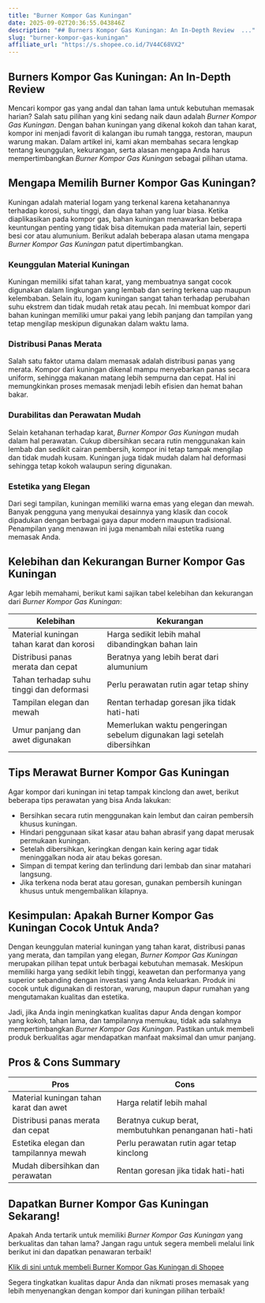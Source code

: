 ```yaml
---
title: "Burner Kompor Gas Kuningan"
date: 2025-09-02T20:36:55.043846Z
description: "## Burners Kompor Gas Kuningan: An In-Depth Review  ..."
slug: "burner-kompor-gas-kuningan"
affiliate_url: "https://s.shopee.co.id/7V44C68VX2"
---
```

## Burners Kompor Gas Kuningan: An In-Depth Review  

Mencari kompor gas yang andal dan tahan lama untuk kebutuhan memasak harian? Salah satu pilihan yang kini sedang naik daun adalah *Burner Kompor Gas Kuningan*. Dengan bahan kuningan yang dikenal kokoh dan tahan karat, kompor ini menjadi favorit di kalangan ibu rumah tangga, restoran, maupun warung makan. Dalam artikel ini, kami akan membahas secara lengkap tentang keunggulan, kekurangan, serta alasan mengapa Anda harus mempertimbangkan *Burner Kompor Gas Kuningan* sebagai pilihan utama.  

## Mengapa Memilih Burner Kompor Gas Kuningan?  

Kuningan adalah material logam yang terkenal karena ketahanannya terhadap korosi, suhu tinggi, dan daya tahan yang luar biasa. Ketika diaplikasikan pada kompor gas, bahan kuningan menawarkan beberapa keuntungan penting yang tidak bisa ditemukan pada material lain, seperti besi cor atau alumunium. Berikut adalah beberapa alasan utama mengapa *Burner Kompor Gas Kuningan* patut dipertimbangkan.  

### Keunggulan Material Kuningan  

Kuningan memiliki sifat tahan karat, yang membuatnya sangat cocok digunakan dalam lingkungan yang lembab dan sering terkena uap maupun kelembaban. Selain itu, logam kuningan sangat tahan terhadap perubahan suhu ekstrem dan tidak mudah retak atau pecah. Ini membuat kompor dari bahan kuningan memiliki umur pakai yang lebih panjang dan tampilan yang tetap mengilap meskipun digunakan dalam waktu lama.  

### Distribusi Panas Merata  

Salah satu faktor utama dalam memasak adalah distribusi panas yang merata. Kompor dari kuningan dikenal mampu menyebarkan panas secara uniform, sehingga makanan matang lebih sempurna dan cepat. Hal ini memungkinkan proses memasak menjadi lebih efisien dan hemat bahan bakar.  

### Durabilitas dan Perawatan Mudah  

Selain ketahanan terhadap karat, *Burner Kompor Gas Kuningan* mudah dalam hal perawatan. Cukup dibersihkan secara rutin menggunakan kain lembab dan sedikit cairan pembersih, kompor ini tetap tampak mengilap dan tidak mudah kusam. Kuningan juga tidak mudah dalam hal deformasi sehingga tetap kokoh walaupun sering digunakan.  

### Estetika yang Elegan  

Dari segi tampilan, kuningan memiliki warna emas yang elegan dan mewah. Banyak pengguna yang menyukai desainnya yang klasik dan cocok dipadukan dengan berbagai gaya dapur modern maupun tradisional. Penampilan yang menawan ini juga menambah nilai estetika ruang memasak Anda.  

## Kelebihan dan Kekurangan Burner Kompor Gas Kuningan  

Agar lebih memahami, berikut kami sajikan tabel kelebihan dan kekurangan dari *Burner Kompor Gas Kuningan*:  

| Kelebihan                         | Kekurangan                                |  
|-----------------------------------|-------------------------------------------|  
| Material kuningan tahan karat dan korosi | Harga sedikit lebih mahal dibandingkan bahan lain |  
| Distribusi panas merata dan cepat | Beratnya yang lebih berat dari alumunium |  
| Tahan terhadap suhu tinggi dan deformasi | Perlu perawatan rutin agar tetap shiny |  
| Tampilan elegan dan mewah        | Rentan terhadap goresan jika tidak hati-hati |  
| Umur panjang dan awet digunakan  | Memerlukan waktu pengeringan sebelum digunakan lagi setelah dibersihkan |  

## Tips Merawat Burner Kompor Gas Kuningan  

Agar kompor dari kuningan ini tetap tampak kinclong dan awet, berikut beberapa tips perawatan yang bisa Anda lakukan:  

- Bersihkan secara rutin menggunakan kain lembut dan cairan pembersih khusus kuningan.  
- Hindari penggunaan sikat kasar atau bahan abrasif yang dapat merusak permukaan kuningan.  
- Setelah dibersihkan, keringkan dengan kain kering agar tidak meninggalkan noda air atau bekas goresan.  
- Simpan di tempat kering dan terlindung dari lembab dan sinar matahari langsung.  
- Jika terkena noda berat atau goresan, gunakan pembersih kuningan khusus untuk mengembalikan kilapnya.  

## Kesimpulan: Apakah Burner Kompor Gas Kuningan Cocok Untuk Anda?  

Dengan keunggulan material kuningan yang tahan karat, distribusi panas yang merata, dan tampilan yang elegan, *Burner Kompor Gas Kuningan* merupakan pilihan tepat untuk berbagai kebutuhan memasak. Meskipun memiliki harga yang sedikit lebih tinggi, keawetan dan performanya yang superior sebanding dengan investasi yang Anda keluarkan. Produk ini cocok untuk digunakan di restoran, warung, maupun dapur rumahan yang mengutamakan kualitas dan estetika.  

Jadi, jika Anda ingin meningkatkan kualitas dapur Anda dengan kompor yang kokoh, tahan lama, dan tampilannya memukau, tidak ada salahnya mempertimbangkan *Burner Kompor Gas Kuningan*. Pastikan untuk membeli produk berkualitas agar mendapatkan manfaat maksimal dan umur panjang.  

## Pros & Cons Summary  

| **Pros**                                    | **Cons**                                              |  
|----------------------------------------------|--------------------------------------------------------|  
| Material kuningan tahan karat dan awet      | Harga relatif lebih mahal                           |  
| Distribusi panas merata dan cepat           | Beratnya cukup berat, membutuhkan penanganan hati-hati |  
| Estetika elegan dan tampilannya mewah      | Perlu perawatan rutin agar tetap kinclong         |  
| Mudah dibersihkan dan perawatan             | Rentan goresan jika tidak hati-hati               |  

## Dapatkan Burner Kompor Gas Kuningan Sekarang!  

Apakah Anda tertarik untuk memiliki *Burner Kompor Gas Kuningan* yang berkualitas dan tahan lama? Jangan ragu untuk segera membeli melalui link berikut ini dan dapatkan penawaran terbaik!  

[Klik di sini untuk membeli Burner Kompor Gas Kuningan di Shopee](https://s.shopee.co.id/7V44C68VX2)  

Segera tingkatkan kualitas dapur Anda dan nikmati proses memasak yang lebih menyenangkan dengan kompor dari kuningan pilihan terbaik!